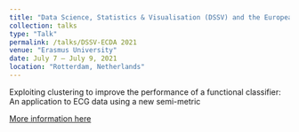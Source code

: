 ```yaml
---
title: "Data Science, Statistics & Visualisation (DSSV) and the European Conference on Data Analysis (ECDA)"
collection: talks
type: "Talk"
permalink: /talks/DSSV-ECDA 2021
venue: "Erasmus University"
date: July 7 – July 9, 2021
location: "Rotterdam, Netherlands"
---
```


Exploiting clustering to improve the performance of a functional classifier: An application to ECG data using a new semi-metric

[More information here](https://iasc-isi.org/dssv-ecda2021/)
